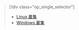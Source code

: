 > [!div class="op_single_selector"]
> * [Linux 叢集](../articles/hdinsight/hdinsight-hadoop-run-samples-linux.md)
> * [Windows 叢集](../articles/hdinsight/hdinsight-run-samples.md)
> 
> 



<!--HONumber=Nov16_HO3-->


